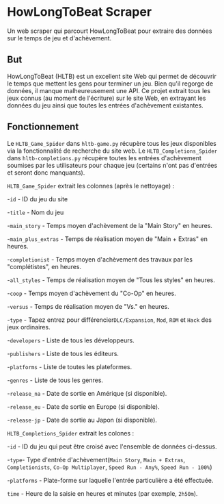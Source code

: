 
# HowLongToBeat Scraper

 Un web scraper qui parcourt HowLongToBeat pour extraire des données sur le temps de jeu et d'achèvement.

## But

HowLongToBeat (HLTB) est un excellent site Web qui permet de découvrir le temps que mettent les gens pour terminer un jeu. Bien qu'il regorge de données, il manque malheureusement une API. Ce projet extrait tous les jeux connus (au moment de l'écriture) sur le site Web, en extrayant les données du jeu ainsi que toutes les entrées d'achèvement existantes.




## Fonctionnement

Le `HLTB_Game_Spider` dans `hltb-game.py` récupère tous les jeux disponibles via la fonctionnalité de recherche du site web. Le `HLTB_Completions_Spider` dans `hltb-completions.py` récupère toutes les entrées d'achèvement soumises par les utilisateurs pour chaque jeu (certains n'ont pas d'entrées et seront donc manquants).

`HLTB_Game_Spider` extrait les colonnes (après le nettoyage) :

-`id` - ID du jeu du site

-`title` - Nom du jeu

-`main_story` - Temps moyen d'achèvement de la "Main Story" en heures.

-`main_plus_extras` - Temps de réalisation moyen de "Main + Extras" en heures.

-`completionist` - Temps moyen d'achèvement des travaux par les "complétistes", en heures.

-`all_styles` - Temps de réalisation moyen de "Tous les styles" en heures.

-`coop` - Temps moyen d'achèvement du "Co-Op" en heures.

-`versus` - Temps de réalisation moyen de "Vs." en heures.

-`type` - Tapez entrez pour différencier`DLC/Expansion`, `Mod`, `ROM` et `Hack` des jeux ordinaires.

-`developers` - Liste de tous les développeurs.

-`publishers` - Liste de tous les éditeurs.

-`platforms` - Liste de toutes les plateformes.

-`genres` - Liste de tous les genres.

-`release_na` - Date de sortie en Amérique (si disponible).

-`release_eu` - Date de sortie en Europe (si disponible).

-`release-jp` - Date de sortie au Japon (si disponible).

`HLTB_Completions_Spider` extrait les colones :

-`id` - ID du jeu qui peut être croisé avec l'ensemble de données ci-dessus.

-`type`- Type d'entrée d'achèvement(`Main Story`, `Main + Extras`, `Completionists`, `Co-Op Multiplayer`, `Speed Run - Any%`, `Speed Run - 100%`)

-`platforms` - Plate-forme sur laquelle l'entrée particulière a été effectuée.

`time` - Heure de la saisie en heures et minutes (par exemple, `2h50m`).
